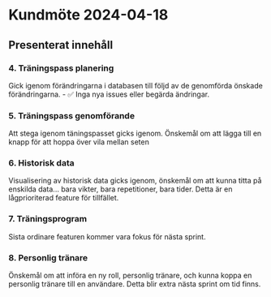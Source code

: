 # Kundmöte 2024-04-18

## Presenterat innehåll

### 4. Träningspass planering

Gick igenom förändringarna i databasen till följd av de genomförda önskade förändringarna. - ✅
Inga nya issues eller begärda ändringar.

### 5. Träningspass genomförande

Att stega igenom täningspasset gicks igenom.
Önskemål om att lägga till en knapp för att hoppa över vila mellan seten

### 6. Historisk data

Visualisering av historisk data gicks igenom, önskemål om att kunna titta på enskilda data... bara vikter, bara repetitioner, bara tider.
Detta är en lågprioriterad feature för tillfället.

### 7. Träningsprogram

Sista ordinare featuren kommer vara fokus för nästa sprint.

### 8. Personlig tränare

Önskemål om att införa en ny roll, personlig tränare, och kunna koppa en personlig tränare till en användare.
Detta blir extra nästa sprint om tid finns.
